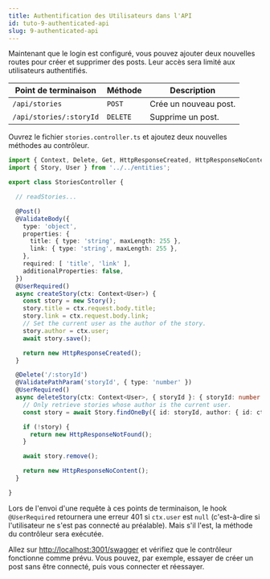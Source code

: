 ```yaml
---
title: Authentification des Utilisateurs dans l'API
id: tuto-9-authenticated-api
slug: 9-authenticated-api
---
```


Maintenant que le login est configuré, vous pouvez ajouter deux nouvelles routes pour créer et supprimer des posts. Leur accès sera limité aux utilisateurs authentifiés. 

| Point de terminaison | Méthode | Description |
| --- | --- | --- |
| `/api/stories` | `POST` | Crée un nouveau post. |
| `/api/stories/:storyId` | `DELETE` | Supprime un post. |

Ouvrez le fichier `stories.controller.ts` et ajoutez deux nouvelles méthodes au contrôleur.

```typescript
import { Context, Delete, Get, HttpResponseCreated, HttpResponseNoContent, HttpResponseNotFound, HttpResponseOK, Post, UserRequired, ValidateBody, ValidatePathParam, ValidateQueryParam } from '@foal/core';
import { Story, User } from '../../entities';

export class StoriesController {

  // readStories...

  @Post()
  @ValidateBody({
    type: 'object',
    properties: {
      title: { type: 'string', maxLength: 255 },
      link: { type: 'string', maxLength: 255 },
    },
    required: [ 'title', 'link' ],
    additionalProperties: false,
  })
  @UserRequired()
  async createStory(ctx: Context<User>) {
    const story = new Story();
    story.title = ctx.request.body.title;
    story.link = ctx.request.body.link;
    // Set the current user as the author of the story.
    story.author = ctx.user;
    await story.save();

    return new HttpResponseCreated();
  }

  @Delete('/:storyId')
  @ValidatePathParam('storyId', { type: 'number' })
  @UserRequired()
  async deleteStory(ctx: Context<User>, { storyId }: { storyId: number }) {
    // Only retrieve stories whose author is the current user.
    const story = await Story.findOneBy({ id: storyId, author: { id: ctx.user.id } });

    if (!story) {
      return new HttpResponseNotFound();
    }

    await story.remove();

    return new HttpResponseNoContent();
  }

}
```

Lors de l'envoi d'une requête à ces points de terminaison, le hook `@UserRequired` retournera une erreur 401 si `ctx.user` est `null` (c'est-à-dire si l'utilisateur ne s'est pas connecté au préalable). Mais s'il l'est, la méthode du contrôleur sera exécutée.

Allez sur [http://localhost:3001/swagger](http://localhost:3001/swagger) et vérifiez que le contrôleur fonctionne comme prévu. Vous pouvez, par exemple, essayer de créer un post sans être connecté, puis vous connecter et réessayer.